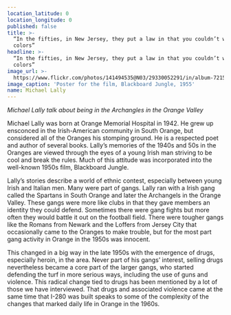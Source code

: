 ```yaml
---
location_latitude: 0
location_longitude: 0
published: false
title: >-
  “In the fifties, in New Jersey, they put a law in that you couldn’t wear gang
  colors” 
headline: >-
  “In the fifties, in New Jersey, they put a law in that you couldn’t wear gang
  colors” 
image_url: >-
  https://www.flickr.com/photos/141494535@N03/29330052291/in/album-72157673225101106/
image_caption: 'Poster for the film, Blackboard Jungle, 1955'
name: Michael Lally
---
```

_Michael Lally talk about being in the Archangles in the Orange Valley_  

Michael Lally was born at Orange Memorial Hospital in 1942. He grew up ensconced in the Irish-American community in South Orange, but considered all of the Oranges his stomping ground. He is a respected poet and author of several books. Lally’s memories of the 1940s and 50s in the Oranges are viewed through the eyes of a young Irish man striving to be cool and break the rules. Much of this attitude was incorporated into the well-known 1950s film, Blackboard Jungle. 

Lally’s stories describe a world of ethnic contest, especially between young Irish and Italian men. Many were part of gangs. Lally ran with a Irish gang called the Spartans in South Orange and later the Archangels in the Orange Valley. These gangs were more like clubs in that they gave members an identity they could defend. Sometimes there were gang fights but more often they would battle it out on the football field. There were tougher gangs like the Romans from Newark and the Loffers from Jersey City that occasionally came to the Oranges to make trouble, but for the most part gang activity in Orange in the 1950s was innocent.

This changed in a big way in the late 1950s with the emergence of drugs, especially heroin, in the area. Never part of his gangs’ interest, selling drugs nevertheless became a core part of the larger gangs, who started defending the turf in more serious ways, including the use of guns and violence. This radical change tied to drugs has been mentioned by a lot of those we have interviewed. That drugs and associated violence  came at the same time that I-280 was built speaks to some of the complexity of the changes that marked daily life in Orange in the 1960s.

